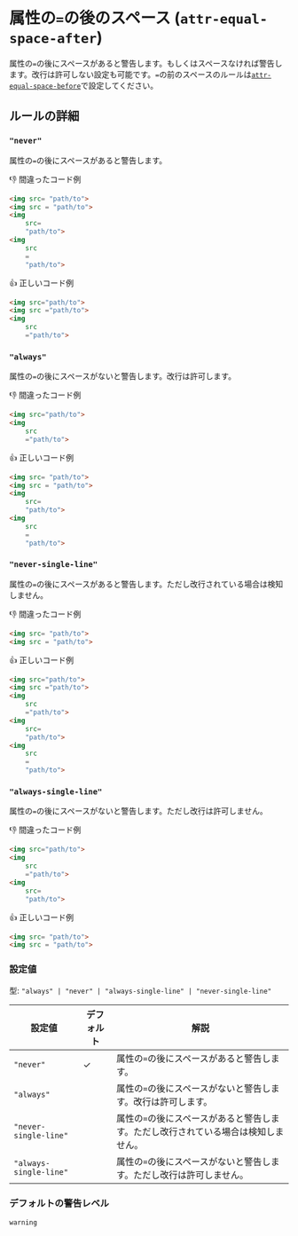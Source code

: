 # 属性の`=`の後のスペース (`attr-equal-space-after`)

属性の`=`の後にスペースがあると警告します。もしくはスペースなければ警告します。改行は許可しない設定も可能です。`=`の前のスペースのルールは[`attr-equal-space-before`](../markuplint-rule-attr-equal-space-before)で設定してください。

## ルールの詳細

### `"never"`

属性の`=`の後にスペースがあると警告します。

👎 間違ったコード例

<!-- prettier-ignore-start -->
```html
<img src= "path/to">
<img src = "path/to">
<img
	src=
	"path/to">
<img
	src
	=
	"path/to">
```
<!-- prettier-ignore-end -->

👍 正しいコード例

<!-- prettier-ignore-start -->
```html
<img src="path/to">
<img src ="path/to">
<img
	src
	="path/to">
```
<!-- prettier-ignore-end -->

### `"always"`

属性の`=`の後にスペースがないと警告します。改行は許可します。

👎 間違ったコード例

<!-- prettier-ignore-start -->
```html
<img src="path/to">
<img
	src
	="path/to">
```
<!-- prettier-ignore-end -->

👍 正しいコード例

<!-- prettier-ignore-start -->
```html
<img src= "path/to">
<img src = "path/to">
<img
	src=
	"path/to">
<img
	src
	=
	"path/to">
```
<!-- prettier-ignore-end -->

### `"never-single-line"`

属性の`=`の後にスペースがあると警告します。ただし改行されている場合は検知しません。

👎 間違ったコード例

<!-- prettier-ignore-start -->
```html
<img src= "path/to">
<img src = "path/to">
```
<!-- prettier-ignore-end -->

👍 正しいコード例

<!-- prettier-ignore-start -->
```html
<img src="path/to">
<img src ="path/to">
<img
	src
	="path/to">
<img
	src=
	"path/to">
<img
	src
	=
	"path/to">
```
<!-- prettier-ignore-end -->

### `"always-single-line"`

属性の`=`の後にスペースがないと警告します。ただし改行は許可しません。

👎 間違ったコード例

<!-- prettier-ignore-start -->
```html
<img src="path/to">
<img
	src
	="path/to">
<img
	src=
	"path/to">
```
<!-- prettier-ignore-end -->

👍 正しいコード例

<!-- prettier-ignore-start -->
```html
<img src= "path/to">
<img src = "path/to">
```
<!-- prettier-ignore-end -->

### 設定値

型: `"always" | "never" | "always-single-line" | "never-single-line"`

| 設定値                 | デフォルト | 解説                                                                                |
| ---------------------- | ---------- | ----------------------------------------------------------------------------------- |
| `"never"`              | ✓          | 属性の`=`の後にスペースがあると警告します。                                         |
| `"always"`             |            | 属性の`=`の後にスペースがないと警告します。改行は許可します。                       |
| `"never-single-line"`  |            | 属性の`=`の後にスペースがあると警告します。ただし改行されている場合は検知しません。 |
| `"always-single-line"` |            | 属性の`=`の後にスペースがないと警告します。ただし改行は許可しません。               |

### デフォルトの警告レベル

`warning`
